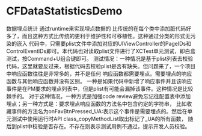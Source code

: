 # CFDataStatisticsDemo
数据埋点统计 通过runtime来实现埋点数据的 比传统的在每个类中添加脏代码好多了，而且这种方式比传统的更利于维护性和可移植性。这种通过分类的形式无污染的嵌入
代码中，只需要plist文件中添加对应的UIViewController的PageIDs和ControlEventIDs即可。本代码也对读取plist文件进行了XCTest单元测试，即白盒测试，按Command+U组合键即可。
测试情况：一种情况是基于plist列表去校验代码，这里就要反过来，根据代码去校验plist是否有缺失。但问题来了，一个项目中响应函数往往是非常多的，并不是任何
响应函数都需要埋点。需要埋点的响应函数与其他响应函数并没有区别。
一种是如果代码中新增了响应事件并且该响应事件是在PM要求的埋点列表中，但是plist有可能会漏掉该事件。这种情况是比较棘手的。
对于这种情况，一种方式是加强code review避免忘记往配置表中添加埋点；另一种方式是：要求埋点响应函数的方法名中包含约定的字符串，
比如收藏事件的方法名为onFavBtnPressed_UA:表示这个事件是需要埋点的。然后在单元测试中使用运行时API class_copyMethodList取出标记了_UA的所有函数，
随后到plist中校验是否存在。不存在则表示测试用例不通过，提示开发人员校验。
